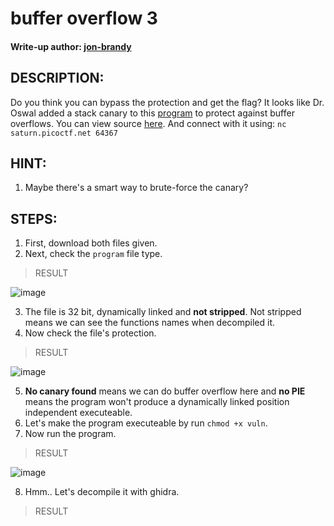 # buffer overflow 3
#### Write-up author: [jon-brandy](https://github.com/jon-brandy)
## DESCRIPTION:
Do you think you can bypass the protection and get the flag?
It looks like Dr. Oswal added a stack canary to this [program](https://github.com/jon-brandy/CTF-WRITE-UP/blob/d6703447a725fc59dc635aa42beeaee467577564/Asset/buffer%20overflow%203/vuln) to protect against buffer overflows. You can view source [here](https://github.com/jon-brandy/CTF-WRITE-UP/blob/d6703447a725fc59dc635aa42beeaee467577564/Asset/buffer%20overflow%203/vuln.c). 
And connect with it using: `nc saturn.picoctf.net 64367`
## HINT:
1. Maybe there's a smart way to brute-force the canary?
## STEPS:
1. First, download both files given.
2. Next, check the `program` file type.

> RESULT

![image](https://user-images.githubusercontent.com/70703371/205282085-16cadf79-8bcb-4864-a717-071610270ae6.png)


3. The file is 32 bit, dynamically linked and **not stripped**. Not stripped means we can see the functions names when decompiled it.
4. Now check the file's protection.

> RESULT

![image](https://user-images.githubusercontent.com/70703371/205282165-23a2f61b-e3bd-4a76-ae90-63970070b521.png)


5. **No canary found** means we can do buffer overflow here and **no PIE** means the program won't produce a dynamically linked position independent executeable.
6. Let's make the program executeable by run `chmod +x vuln`.
7. Now run the program.

> RESULT

![image](https://user-images.githubusercontent.com/70703371/205284598-81415891-6fc5-499e-bd07-b8cbfbaae3d5.png)


8. Hmm.. Let's decompile it with ghidra.

> RESULT



